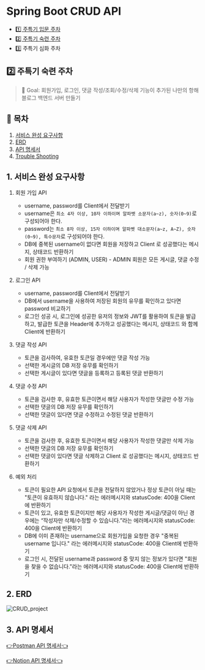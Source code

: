# Spring Boot CRUD API

- [1️⃣ 주특기 입문 주차](https://github.com/kmg0485/SpringBlogPrac/tree/week1)
- [2️⃣ 주특기 숙련 주차](https://github.com/kmg0485/SpringBlogPrac/tree/week2)
- 3️⃣ 주특기 심화 주차
  <br>

## 2️⃣ 주특기 숙련 주차
> 🚩 Goal: 회원가입, 로그인, 댓글 작성/조회/수정/삭제 기능이 추가된 나만의 항해 블로그 백엔드 서버 만들기

## 📝 목차
1. [서비스 완성 요구사항](#1-서비스-완성-요구사항)
2. [ERD](#2-ERD)
3. [API 명세서](#3-API-명세서)
4. [Trouble Shooting](#4-Trouble-Shooting)

## 1. 서비스 완성 요구사항

1.  회원 가입 API

    -   username, password를 Client에서 전달받기
    -   username은 `최소 4자 이상, 10자 이하이며 알파벳 소문자(a~z), 숫자(0~9)`로 구성되어야 한다.
    -   password는 `최소 8자 이상, 15자 이하이며 알파벳 대소문자(a~z, A~Z), 숫자(0~9), 특수문자`로 구성되어야 한다.
    -   DB에 중복된 username이 없다면 회원을 저장하고 Client 로 성공했다는 메시지, 상태코드 반환하기
    -   회원 권한 부여하기 (ADMIN, USER) - ADMIN 회원은 모든 게시글, 댓글 수정 / 삭제 가능

2.  로그인 API

    -   username, password를 Client에서 전달받기
    -   DB에서 username을 사용하여 저장된 회원의 유무를 확인하고 있다면 password 비교하기
    -   로그인 성공 시, 로그인에 성공한 유저의 정보와 JWT를 활용하여 토큰을 발급하고, 발급한 토큰을 Header에 추가하고 성공했다는 메시지, 상태코드 와 함께 Client에 반환하기
3.  댓글 작성 API

    -   토큰을 검사하여, 유효한 토큰일 경우에만 댓글 작성 가능
    -   선택한 게시글의 DB 저장 유무를 확인하기
    -   선택한 게시글이 있다면 댓글을 등록하고 등록된 댓글 반환하기
4.  댓글 수정 API

    -   토큰을 검사한 후, 유효한 토큰이면서 해당 사용자가 작성한 댓글만 수정 가능
    -   선택한 댓글의 DB 저장 유무를 확인하기
    -   선택한 댓글이 있다면 댓글 수정하고 수정된 댓글 반환하기
5.  댓글 삭제 API

    -   토큰을 검사한 후, 유효한 토큰이면서 해당 사용자가 작성한 댓글만 삭제 가능
    -   선택한 댓글의 DB 저장 유무를 확인하기
    -   선택한 댓글이 있다면 댓글 삭제하고 Client 로 성공했다는 메시지, 상태코드 반환하기
6.  예외 처리

    -   토큰이 필요한 API 요청에서 토큰을 전달하지 않았거나 정상 토큰이 아닐 때는 "토큰이 유효하지 않습니다." 라는 에러메시지와 statusCode: 400을 Client에 반환하기
    -   토큰이 있고, 유효한 토큰이지만 해당 사용자가 작성한 게시글/댓글이 아닌 경우에는 “작성자만 삭제/수정할 수 있습니다.”라는 에러메시지와 statusCode: 400을 Client에 반환하기
    -   DB에 이미 존재하는 username으로 회원가입을 요청한 경우 "중복된 username 입니다." 라는 에러메시지와 statusCode: 400을 Client에 반환하기
    -   로그인 시, 전달된 username과 password 중 맞지 않는 정보가 있다면 "회원을 찾을 수 없습니다."라는 에러메시지와 statusCode: 400을 Client에 반환하기


## 2. ERD
![CRUD_project](https://user-images.githubusercontent.com/87196958/206372026-378bc05c-7d1c-4558-a826-e89f17ea8114.png)


## 3. API 명세서

[👉Postman API 명세서👈](https://documenter.getpostman.com/view/24030373/2s93Y5RLoy)

[👉Notion API 명세서👈](https://www.notion.so/85c27fdf7d164109a0ce77c2a14a9670?v=2319a9aa372841bb9945b1a9fe40da5e)

